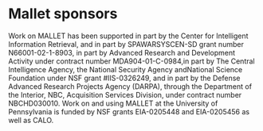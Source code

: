 # Mallet sponsors

Work on MALLET has been supported in part by the Center for Intelligent Information Retrieval, and in part by SPAWARSYSCEN-SD grant number N66001-02-1-8903, in part by Advanced Research and Development Activity under contract number MDA904-01-C-0984,in part by The Central Intelligence Agency, the National Security Agency andNational Science Foundation under NSF grant #IIS-0326249, and in part by the Defense Advanced Research Projects Agency (DARPA), through the Department of the Interior, NBC, Acquisition Services Division, under contract number NBCHD030010. Work on and using MALLET at the University of Pennsylvania is funded by NSF grants EIA-0205448 and EIA-0205456 as well as CALO.
